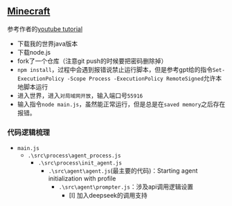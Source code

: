 
## [Minecraft](https://github.com/kolbytn/mindcraft?tab=readme-ov-file)
参考作者的[youtube tutorial](https://www.youtube.com/watch?v=gRotoL8P8D8)
+ 下载我的世界java版本
+ 下载node.js 
+ fork了一个仓库（注意git push的时候要把密码删除掉）
+ `npm install`，过程中会遇到报错说禁止运行脚本，但是参考gpt给的指令`Set-ExecutionPolicy -Scope Process -ExecutionPolicy RemoteSigned`允许本地脚本运行
+ 进入世界，进入`对局域网开放`，输入端口号`55916`
+ 输入指令`node main.js`，虽然能正常运行，但是总是在`saved memory`之后存在报错。

### 代码逻辑梳理

+ `main.js`
	+ `.\src\process\agent_process.js`
		+ `.\src\process\init_agent.js`
			+ `.\src\agent\agent.js`(最主要的代码)：Starting agent initialization with profile 
				+  `.\src\agent\prompter.js`：涉及api调用逻辑设置
					+ [I] 加入deepseek的调用支持 


